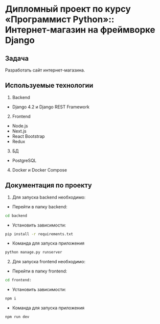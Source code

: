 # Дипломный проект по курсу «Программист Python»:: Интернет-магазин на фреймворке Django

## Задача

Разработать сайт интернет-магазина. 


## Используемые технологии
1. Backend
- Django 4.2 и Django REST Framework

2. Frontend
- Node.js
- Next.js
- React Bootstrap
- Redux
3. БД
- PostgreSQL
4. Docker и Docker Compose

## Документация по проекту

1. Для запуска backend необходимо:
* Перейти в папку backend:
```bash
cd backend
```
* Установить зависимости:
```bash
pip install -r requirements.txt
```

* Команда для запуска приложения
```bash
python manage.py runserver
```
2. Для запуска frontend необходимо:
* Перейти в папку frontend:
```bash
cd frontend:
```
* Установить зависимости:
```bash
npm i
```
* Команда для запуска приложения
```bash
npm run dev
```
